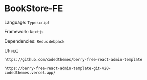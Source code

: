 # BookStore-FE

Language: `Typescript`

Framework: `Nextjs`

Dependencies: `Redux` `Webpack`

UI: `MUI`

`https://github.com/codedthemes/berry-free-react-admin-template`

`https://berry-free-react-admin-template-git-v20-codedthemes.vercel.app/`
